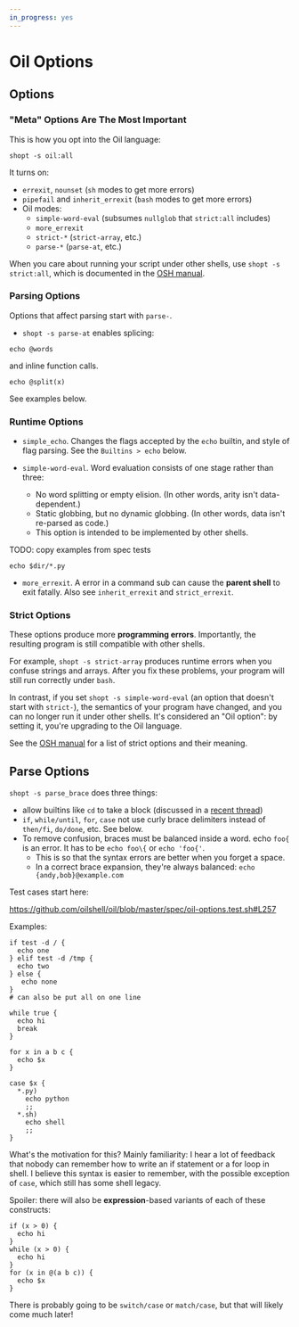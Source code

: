 ```yaml
---
in_progress: yes
---
```


Oil Options
===========

<div id="toc">
</div>

## Options

### "Meta" Options Are The Most Important
 
This is how you opt into the Oil language:

```
shopt -s oil:all
```

It turns on:

- `errexit`, `nounset` (`sh` modes to get more errors)
- `pipefail` and `inherit_errexit` (`bash` modes to get more errors)
- Oil modes:
  - `simple-word-eval` (subsumes `nullglob` that `strict:all` includes)
  - `more_errexit`
  - `strict-*` (`strict-array`, etc.)
  - `parse-*` (`parse-at`, etc.)

When you care about running your script under other shells, use `shopt -s
strict:all`, which is documented in the [OSH manual](osh-manual.html).

### Parsing Options

Options that affect parsing start with `parse-`.

- `shopt -s parse-at` enables splicing:

```
echo @words
```

and inline function calls.

```
echo @split(x)
```

See examples below.

### Runtime Options

- `simple_echo`.  Changes the flags accepted by the `echo` builtin, and style of flag parsing.
  See the `Builtins > echo` below.

- `simple-word-eval`.  Word evaluation consists of one stage rather than three:
  - No word splitting or empty elision.  (In other words, arity isn't data-dependent.)
  - Static globbing, but no dynamic globbing.  (In other words, data isn't re-parsed as code.)
  - This option is intended to be implemented by other shells.

TODO: copy examples from spec tests

```
echo $dir/*.py
```

- `more_errexit`.  A error in a command sub can cause the **parent shell** to
  exit fatally.  Also see `inherit_errexit` and `strict_errexit`.

### Strict Options

These options produce more **programming errors**.  Importantly, the resulting
program is still compatible with other shells.

For example, `shopt -s strict-array` produces runtime errors when you confuse
strings and arrays.  After you fix these problems, your program will still run
correctly under `bash`.

In contrast, if you set `shopt -s simple-word-eval` (an option that doesn't
start with `strict-`), the semantics of your program have changed, and you can
no longer run it under other shells.  It's considered an "Oil option": by
setting it, you're upgrading to the Oil language.

See the [OSH manual](osh-manual.html) for a list of strict options and their
meaning.

## Parse Options

`shopt -s parse_brace` does three things:

- allow builtins like `cd` to take a block (discussed in a [recent thread](https://oilshell.zulipchat.com/#narrow/stream/121540-oil-discuss/topic/cd.20now.20takes.20a.20Ruby-like.20block))
- `if`, `while/until`, `for`, `case` not use curly brace delimiters instead of `then/fi`, `do/done`, etc.  See below.
- To remove confusion, braces must be balanced inside a word.  echo `foo{` is an error.  It has to be `echo foo\{` or `echo 'foo{'`.
  - This is so that the syntax errors are better when you forget a space.
  - In a correct brace expansion, they're always balanced: `echo {andy,bob}@example.com`


Test cases start here:

https://github.com/oilshell/oil/blob/master/spec/oil-options.test.sh#L257

Examples:

```
if test -d / {
  echo one
} elif test -d /tmp {
  echo two
} else {
   echo none
}
# can also be put all on one line

while true {
  echo hi
  break
}

for x in a b c {
  echo $x
}

case $x {
  *.py)
    echo python
    ;;
  *.sh)
    echo shell
    ;;
}
```


What's the motivation for this?  Mainly familiarity: I hear a lot of feedback that nobody can remember how to write an if statement or a for loop in shell.  I believe this syntax is easier to remember, with the possible exception of `case`, which still has some shell legacy.

Spoiler: there will also be **expression**-based variants of each of these constructs:

```
if (x > 0) {
  echo hi
}
while (x > 0) {
  echo hi
}
for (x in @(a b c)) {
  echo $x
}
```

There is probably going to be `switch/case` or `match/case`, but that will
likely come much later!


